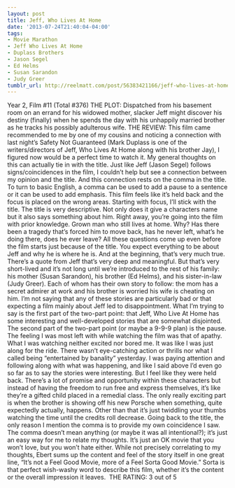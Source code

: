 ```yaml
---
layout: post
title: Jeff, Who Lives At Home
date: '2013-07-24T21:40:04-04:00'
tags:
- Movie Marathon
- Jeff Who Lives At Home
- Duplass Brothers
- Jason Segel
- Ed Helms
- Susan Sarandon
- Judy Greer
tumblr_url: http://reelmatt.com/post/56383421166/jeff-who-lives-at-home
---
```



Year 2, Film #11 (Total #376)
THE PLOT: Dispatched from his basement room on an errand for his widowed mother, slacker Jeff might discover his destiny (finally) when he spends the day with his unhappily married brother as he tracks his possibly adulterous wife.
THE REVIEW: This film came recommended to me by one of my cousins and noticing a connection with last night’s Safety Not Guaranteed (Mark Duplass is one of the writers/directors of Jeff, Who Lives At Home along with his brother Jay), I figured now would be a perfect time to watch it. My general thoughts on this can actually tie in with the title. Just like Jeff (Jason Segel) follows signs/coincidences in the film, I couldn’t help but see a connection between my opinion and the title. And this connection rests on the comma in the title. To turn to basic English, a comma can be used to add a pause to a sentence or it can be used to add emphasis. This film feels like it’s held back and the focus is placed on the wrong areas.
Starting with focus, I’ll stick with the title. The title is very descriptive. Not only does it give a characters name but it also says something about him. Right away, you’re going into the film with prior knowledge. Grown man who still lives at home. Why? Has there been a tragedy that’s forced him to move back, has he never left, what’s he doing there, does he ever leave? All these questions come up even before the film starts just because of the title. You expect everything to be about Jeff and why he is where he is. And at the beginning, that’s very much true. There’s a quote from Jeff that’s very deep and meaningful. But that’s very short-lived and it’s not long until we’re introduced to the rest of his family: his mother (Susan Sarandon), his brother (Ed Helms), and his sister-in-law (Judy Greer). Each of whom has their own story to follow: the mom has a secret admirer at work and his brother is worried his wife is cheating on him. I’m not saying that any of these stories are particularly bad or that expecting a film mainly about Jeff led to disappointment. What I’m trying to say is the first part of the two-part point: that Jeff, Who Live At Home has some interesting and well-developed stories that are somewhat disjointed.
The second part of the two-part point (or maybe a 9-9-9 plan) is the pause. The feeling I was most left with while watching the film was that of apathy. What I was watching neither excited nor bored me. It was like I was just along for the ride. There wasn’t eye-catching action or thrills nor what I called being “entertained by banality” yesterday. I was paying attention and following along with what was happening, and like I said above I’d even go so far as to say the stories were interesting. But I feel like they were held back. There’s a lot of promise and opportunity within these characters but instead of having the freedom to run free and express themselves, it’s like they’re a gifted child placed in a remedial class. The only really exciting part is when the brother is showing off his new Porsche when something, quite expectedly actually, happens. Other than that it’s just twiddling your thumbs watching the time until the credits roll decrease.
Going back to the title, the only reason I mention the comma is to provide my own coincidence I saw. The comma doesn’t mean anything (or maybe it was all intentional?); it’s just an easy way for me to relate my thoughts. It’s just an OK movie that you won’t love, but you won’t hate either. While not precisely correlating to my thoughts, Ebert sums up the content and feel of the story itself in one great line, “It’s not a Feel Good Movie, more of a Feel Sorta Good Movie.” Sorta is that perfect wish-washy word to describe this film, whether it’s the content or the overall impression it leaves. 
THE RATING: 3 out of 5 
